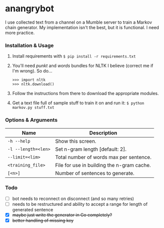 # anangrybot

I use collected text from a channel on a Mumble server to train a Markov chain generator. My implementation isn't the best, but it is functional. I need more practice.

### Installation & Usage

1. Install requirements with `$ pip install -r requirements.txt`
2. You'll need _punkt_ and _words_ bundles for NLTK I believe (correct me if I'm wrong). So do...

    ```
    >>> import nltk
    >>> nltk.download()
    ```

3. Follow the instructions from there to download the appropriate modules.
4. Get a text file full of sample stuff to train it on and run it: `$ python markov.py stuff.txt`

### Options & Arguments

Name | Description
---- | -----------
`-h --help` | Show this screen.
`-l --length=<len>` | Set n-gram length [default: 2].
`--limit=<lim>` | Total number of words max per sentence.
`<training_file>` | File for use in building the n-gram cache.
`[<n>]` | Number of sentences to generate.

### Todo

- [ ] bot needs to reconnect on disconnect (and so many retries)
- [ ] needs to be restructured and ability to accept a range for length of generated sentence
- [x] ~~maybe just write the generator in Go completely?~~
- [x] ~~better handling of missing key~~
